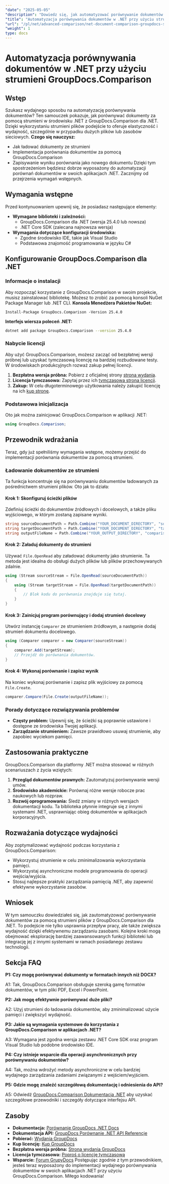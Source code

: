 ```yaml
---
"date": "2025-05-05"
"description": "Dowiedz się, jak automatyzować porównywanie dokumentów za pomocą strumieni dzięki GroupDocs.Comparison dla platformy .NET. Zwiększ wydajność i usprawnij przepływy pracy."
"title": "Automatyzacja porównywania dokumentów w .NET przy użyciu strumieni GroupDocs.Comparison"
"url": "/pl/net/advanced-comparison/net-document-comparison-groupdocs-streams/"
"weight": 1
type: docs
---
```

# Automatyzacja porównywania dokumentów w .NET przy użyciu strumieni GroupDocs.Comparison
## Wstęp
Szukasz wydajnego sposobu na automatyzację porównywania dokumentów? Ten samouczek pokazuje, jak porównywać dokumenty za pomocą strumieni w środowisku .NET z GroupDocs.Comparison dla .NET. Dzięki wykorzystaniu strumieni plików podejście to oferuje elastyczność i wydajność, szczególnie w przypadku dużych plików lub zasobów sieciowych.
**Czego się nauczysz:**
- Jak ładować dokumenty ze strumieni
- Implementacja porównania dokumentów za pomocą GroupDocs.Comparison
- Zapisywanie wyniku porównania jako nowego dokumentu
Dzięki tym spostrzeżeniom będziesz dobrze wyposażony do automatyzacji porównań dokumentów w swoich aplikacjach .NET. Zacznijmy od przejrzenia wymagań wstępnych.
## Wymagania wstępne
Przed kontynuowaniem upewnij się, że posiadasz następujące elementy:
- **Wymagane biblioteki i zależności:**
  - GroupDocs.Comparison dla .NET (wersja 25.4.0 lub nowsza)
  - .NET Core SDK (zalecana najnowsza wersja)
- **Wymagania dotyczące konfiguracji środowiska:**
  - Zgodne środowisko IDE, takie jak Visual Studio
  - Podstawowa znajomość programowania w języku C#
## Konfigurowanie GroupDocs.Comparison dla .NET
### Informacje o instalacji
Aby rozpocząć korzystanie z GroupDocs.Comparison w swoim projekcie, musisz zainstalować bibliotekę. Możesz to zrobić za pomocą konsoli NuGet Package Manager lub .NET CLI.
**Konsola Menedżera Pakietów NuGet:**
```shell
Install-Package GroupDocs.Comparison -Version 25.4.0
```
**Interfejs wiersza poleceń .NET:**
```bash
dotnet add package GroupDocs.Comparison --version 25.4.0
```
### Nabycie licencji
Aby użyć GroupDocs.Comparison, możesz zacząć od bezpłatnej wersji próbnej lub uzyskać tymczasową licencję na bardziej rozbudowane testy. W środowiskach produkcyjnych rozważ zakup pełnej licencji.
1. **Bezpłatna wersja próbna:** Pobierz z oficjalnej strony [strona wydania](https://releases.groupdocs.com/comparison/net/).
2. **Licencja tymczasowa:** Zapytaj przez ich [tymczasowa strona licencji](https://purchase.groupdocs.com/temporary-license/).
3. **Zakup:** W celu długoterminowego użytkowania należy zakupić licencję na ich [kup stronę](https://purchase.groupdocs.com/buy).
### Podstawowa inicjalizacja
Oto jak można zainicjować GroupDocs.Comparison w aplikacji .NET:
```csharp
using GroupDocs.Comparison;
```
## Przewodnik wdrażania
Teraz, gdy już spełniliśmy wymagania wstępne, możemy przejść do implementacji porównania dokumentów za pomocą strumieni.
### Ładowanie dokumentów ze strumieni
Ta funkcja koncentruje się na porównywaniu dokumentów ładowanych za pośrednictwem strumieni plików. Oto jak to działa:
#### Krok 1: Skonfiguruj ścieżki plików
Zdefiniuj ścieżki do dokumentów źródłowych i docelowych, a także pliku wyjściowego, w którym zostaną zapisane wyniki.
```csharp
string sourceDocumentPath = Path.Combine("YOUR_DOCUMENT_DIRECTORY", "source_document.docx");
string targetDocumentPath = Path.Combine("YOUR_DOCUMENT_DIRECTORY", "target_document.docx");
string outputFileName = Path.Combine("YOUR_OUTPUT_DIRECTORY", "comparison_result.docx");
```
#### Krok 2: Załaduj dokumenty do strumieni
Używać `File.OpenRead` aby załadować dokumenty jako strumienie. Ta metoda jest idealna do obsługi dużych plików lub plików przechowywanych zdalnie.
```csharp
using (Stream sourceStream = File.OpenRead(sourceDocumentPath))
{
    using (Stream targetStream = File.OpenRead(targetDocumentPath))
    {
        // Blok kodu do porównania znajduje się tutaj.
    }
}
```
#### Krok 3: Zainicjuj program porównujący i dodaj strumień docelowy
Utwórz instancję `Comparer` ze strumieniem źródłowym, a następnie dodaj strumień dokumentu docelowego.
```csharp
using (Comparer comparer = new Comparer(sourceStream)) 
{
    comparer.Add(targetStream);
    // Przejdź do porównania dokumentów.
}
```
#### Krok 4: Wykonaj porównanie i zapisz wynik
Na koniec wykonaj porównanie i zapisz plik wyjściowy za pomocą `File.Create`.
```csharp
comparer.Compare(File.Create(outputFileName));
```
### Porady dotyczące rozwiązywania problemów
- **Częsty problem:** Upewnij się, że ścieżki są poprawnie ustawione i dostępne ze środowiska Twojej aplikacji.
- **Zarządzanie strumieniem:** Zawsze prawidłowo usuwaj strumienie, aby zapobiec wyciekom pamięci.
## Zastosowania praktyczne
GroupDocs.Comparison dla platformy .NET można stosować w różnych scenariuszach z życia wziętych:
1. **Przegląd dokumentów prawnych:** Zautomatyzuj porównywanie wersji umów.
2. **Środowisko akademickie:** Porównaj różne wersje robocze prac naukowych lub rozpraw.
3. **Rozwój oprogramowania:** Śledź zmiany w różnych wersjach dokumentacji kodu.
Ta biblioteka płynnie integruje się z innymi systemami .NET, usprawniając obieg dokumentów w aplikacjach korporacyjnych.
## Rozważania dotyczące wydajności
Aby zoptymalizować wydajność podczas korzystania z GroupDocs.Comparison:
- Wykorzystuj strumienie w celu zminimalizowania wykorzystania pamięci.
- Wykorzystaj asynchroniczne modele programowania do operacji wejścia/wyjścia.
- Stosuj najlepsze praktyki zarządzania pamięcią .NET, aby zapewnić efektywne wykorzystanie zasobów.
## Wniosek
W tym samouczku dowiedziałeś się, jak zautomatyzować porównywanie dokumentów za pomocą strumieni plików z GroupDocs.Comparison dla .NET. To podejście nie tylko usprawnia przepływ pracy, ale także zwiększa wydajność dzięki efektywnemu zarządzaniu zasobami.
Kolejne kroki mogą obejmować eksplorację bardziej zaawansowanych funkcji biblioteki lub integrację jej z innymi systemami w ramach posiadanego zestawu technologii.

## Sekcja FAQ

**P1: Czy mogę porównywać dokumenty w formatach innych niż DOCX?**

A1: Tak, GroupDocs.Comparison obsługuje szeroką gamę formatów dokumentów, w tym pliki PDF, Excel i PowerPoint.

**P2: Jak mogę efektywnie porównywać duże pliki?**

A2: Użyj strumieni do ładowania dokumentów, aby zminimalizować użycie pamięci i zwiększyć wydajność.

**P3: Jakie są wymagania systemowe do korzystania z GroupDocs.Comparison w aplikacjach .NET?**

A3: Wymagana jest zgodna wersja zestawu .NET Core SDK oraz program Visual Studio lub podobne środowisko IDE.

**P4: Czy istnieje wsparcie dla operacji asynchronicznych przy porównywaniu dokumentów?**

A4: Tak, można wdrożyć metody asynchroniczne w celu bardziej wydajnego zarządzania zadaniami związanymi z wejściem/wyjściem.

**P5: Gdzie mogę znaleźć szczegółową dokumentację i odniesienia do API?**

A5: Odwiedź [GroupDocs.Comparison Dokumentacja .NET](https://docs.groupdocs.com/comparison/net/) aby uzyskać szczegółowe przewodniki i szczegóły dotyczące interfejsu API.

## Zasoby
- **Dokumentacja:** [Porównanie GroupDocs .NET Docs](https://docs.groupdocs.com/comparison/net/)
- **Dokumentacja API:** [GroupDocs Porównanie .NET API Referencje](https://reference.groupdocs.com/comparison/net/)
- **Pobierać:** [Wydania GroupDocs](https://releases.groupdocs.com/comparison/net/)
- **Kup licencję:** [Kup GroupDocs](https://purchase.groupdocs.com/buy)
- **Bezpłatna wersja próbna:** [Strona wydania GroupDocs](https://releases.groupdocs.com/comparison/net/)
- **Licencja tymczasowa:** [Poproś o licencję tymczasową](https://purchase.groupdocs.com/temporary-license/)
- **Wsparcie:** [Forum GrupyDocs](https://forum.groupdocs.com/c/comparison/)
Postępując zgodnie z tym przewodnikiem, jesteś teraz wyposażony do implementacji wydajnego porównywania dokumentów w swoich aplikacjach .NET przy użyciu GroupDocs.Comparison. Miłego kodowania!
